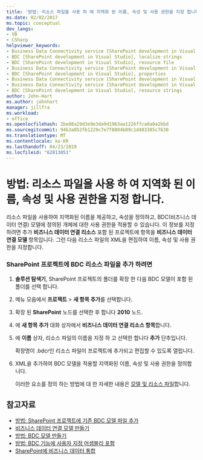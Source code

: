 ```yaml
---
title: '방법: 리소스 파일을 사용 하 여 지역화 된 이름, 속성 및 사용 권한을 지정 합니다. | Microsoft Docs'
ms.date: 02/02/2017
ms.topic: conceptual
dev_langs:
- VB
- CSharp
helpviewer_keywords:
- Business Data Connectivity service [SharePoint development in Visual Studio], localize strings
- BDC [SharePoint development in Visual Studio], localize strings
- BDC [SharePoint development in Visual Studio], resource file
- Business Data Connectivity service [SharePoint development in Visual Studio], resource strings
- BDC [SharePoint development in Visual Studio], properties
- Business Data Connectivity service [SharePoint development in Visual Studio], properties
- Business Data Connectivity service [SharePoint development in Visual Studio], resource file
- BDC [SharePoint development in Visual Studio], resource strings
author: John-Hart
ms.author: johnhart
manager: jillfra
ms.workload:
- office
ms.openlocfilehash: 2be88a29d3e9e3da9d1963aa1226ffca0a0a2bbd
ms.sourcegitcommit: 94b3a052fb1229c7e7f8804b09c1d403385c7630
ms.translationtype: MT
ms.contentlocale: ko-KR
ms.lasthandoff: 04/23/2019
ms.locfileid: "62813051"
---
```

# <a name="how-to-use-a-resource-file-to-specify-localized-names-properties-and-permissions"></a>방법: 리소스 파일을 사용 하 여 지역화 된 이름, 속성 및 사용 권한을 지정 합니다.
  리소스 파일을 사용하여 지역화된 이름을 제공하고, 속성을 정의하고, BDC(비즈니스 데이터 연결) 모델에 정의된 개체에 대한 사용 권한을 적용할 수 있습니다. 이 정보를 지정 하려면 추가 **비즈니스 데이터 연결 리소스** 포함 된 프로젝트에 항목을 **비즈니스 데이터 연결 모델** 항목입니다. 그런 다음 리소스 파일의 XML을 편집하여 이름, 속성 및 사용 권한을 지정합니다.

### <a name="to-add-a-bdc-resource-file-to-a-sharepoint-project"></a>SharePoint 프로젝트에 BDC 리소스 파일을 추가 하려면

1. **솔루션 탐색기**, SharePoint 프로젝트의 폴더를 확장 한 다음 BDC 모델이 포함 된 폴더를 선택 합니다.

2. 메뉴 모음에서 **프로젝트** > **새 항목 추가**를 선택합니다.

3. 확장 된 **SharePoint** 노드를 선택한 후 합니다 **2010** 노드.

4. 에 **새 항목 추가** 대화 상자에서 **비즈니스 데이터 연결 리소스 항목**합니다.

5. 에 **이름** 상자, 리소스 파일의 이름을 지정 하 고 선택한 합니다 **추가** 단추입니다.

     확장명이 .bdcr인 리소스 파일이 프로젝트에 추가되고 편집할 수 있도록 열립니다.

6. XML을 추가하여 BDC 모델을 적용할 지역화된 이름, 속성 및 사용 권한을 정의합니다.

     이러한 요소를 정의 하는 방법에 대 한 자세한 내용은 [모델 및 리소스 파일](http://go.microsoft.com/fwlink/?LinkID=169283)합니다.

## <a name="see-also"></a>참고자료
- [방법: SharePoint 프로젝트에 기존 BDC 모델 파일 추가](../sharepoint/how-to-add-an-existing-bdc-model-file-to-a-sharepoint-project.md)
- [비즈니스 데이터 연결 모델 만들기](../sharepoint/creating-a-business-data-connectivity-model.md)
- [방법: BDC 모델 만들기](../sharepoint/how-to-create-a-bdc-model.md)
- [방법: BDC 기능에 사용자 지정 어셈블리 포함](../sharepoint/how-to-include-a-custom-assembly-in-a-bdc-feature.md)
- [SharePoint에 비즈니스 데이터 통합](../sharepoint/integrating-business-data-into-sharepoint.md)
